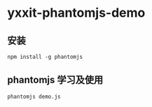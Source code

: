 # yxxit-phantomjs-demo

## 安装
```
npm install -g phantomjs
```

## phantomjs 学习及使用

```
phantomjs demo.js
```
